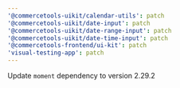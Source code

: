 ```yaml
---
'@commercetools-uikit/calendar-utils': patch
'@commercetools-uikit/date-input': patch
'@commercetools-uikit/date-range-input': patch
'@commercetools-uikit/date-time-input': patch
'@commercetools-frontend/ui-kit': patch
'visual-testing-app': patch
---
```


Update `moment` dependency to version 2.29.2
